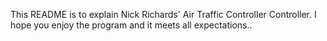 This README is to explain Nick Richards' Air Traffic Controller Controller.
I hope you enjoy the program and it meets all expectations..
